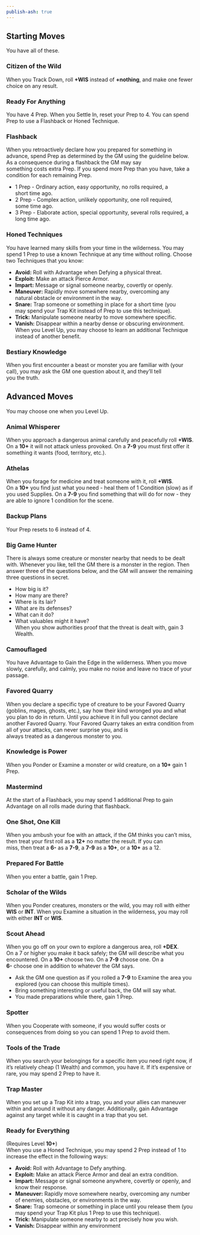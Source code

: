 ```yaml
---  
publish-ash: true  
---  
```

## Starting Moves   
You have all of these.  
  
### Citizen of the Wild  
<span class="move-trigger">When you Track Down,</span> roll **+WIS** instead of **+nothing**, and make one fewer choice on any result.  
### Ready For Anything  
You have 4 Prep. <span class="move-trigger">When you Settle In,</span> reset your Prep to 4. You can spend Prep to use a Flashback or Honed Technique.  
### Flashback  
<span class="move-trigger">When you retroactively declare how you prepared for something in advance,</span> spend Prep as determined by the GM using the guideline below. As a consequence during a flashback the GM may say  
something costs extra Prep. If you spend more Prep than you have, take a condition for each remaining Prep.  
- 1 Prep - Ordinary action, easy opportunity, no rolls required, a  
short time ago.  
- 2 Prep - Complex action, unlikely opportunity, one roll required,  
some time ago.  
- 3 Prep - Elaborate action, special opportunity, several rolls required, a long time ago.  
### Honed Techniques  
You have learned many skills from your time in the wilderness. You may spend 1 Prep to use a known Technique at any time without rolling. Choose two Techniques that you know:  
- **Avoid:** Roll with Advantage when Defying a physical threat.  
- **Exploit:** Make an attack Pierce Armor.  
- **Impart:** Message or signal someone nearby, covertly or openly.  
- **Maneuver:** Rapidly move somewhere nearby, overcoming any  
natural obstacle or environment in the way.  
- **Snare:** Trap someone or something in place for a short time (you  
may spend your Trap Kit instead of Prep to use this technique).  
- **Trick:** Manipulate someone nearby to move somewhere specific.  
- **Vanish:** Disappear within a nearby dense or obscuring environment.  
<span class="move-trigger">When you Level Up,</span> you may choose to learn an additional Technique instead of another benefit.  
### Bestiary Knowledge  
<span class="move-trigger">When you first encounter a beast or monster you are familiar with (your call),</span> you may ask the GM one question about it, and they’ll tell  
you the truth.  
  
## Advanced Moves   
You may choose one when you Level Up.  
### Animal Whisperer  
<span class="move-trigger">When you approach a dangerous animal carefully and peacefully roll **+WIS**. On a **10+** it will not attack unless provoked. On a **7-9** you must first offer it something it wants (food,</span> territory, etc.).  
### Athelas  
<span class="move-trigger">When you forage for medicine and treat someone with it,</span> roll **+WIS**.  
On a **10+** you find just what you need - heal them of 1 Condition (slow) as if you used Supplies. On a **7-9** you find something that will do for now - they are able to ignore 1 condition for the scene.  
### Backup Plans  
Your Prep resets to 6 instead of 4.  
### Big Game Hunter  
There is always some creature or monster nearby that needs to be dealt with. <span class="move-trigger">Whenever you like, tell the GM there is a monster in the region. Then answer three of the questions below,</span> and the GM will answer the remaining three questions in secret.  
- How big is it?  
- How many are there?  
- Where is its lair?  
- What are its defenses?  
- What can it do?  
- What valuables might it have?  
<span class="move-trigger">When you show authorities proof that the threat is dealt with,</span> gain 3 Wealth.  
### Camouflaged  
You have Advantage to Gain the Edge in the wilderness. <span class="move-trigger">When you move slowly, carefully, and calmly,</span> you make no noise and leave no trace of your passage.  
### Favored Quarry  
<span class="move-trigger">When you declare a specific type of creature to be your Favored Quarry (goblins,</span> mages, ghosts, etc.), say how their kind wronged you and what you plan to do in return. Until you achieve it in full you cannot declare another Favored Quarry. Your Favored Quarry takes an extra condition from all of your attacks, can never surprise you, and is  
always treated as a dangerous monster to you.  
### Knowledge is Power  
<span class="move-trigger">When you Ponder or Examine a monster or wild creature,</span> on a **10+** gain 1 Prep.  
### Mastermind  
At the start of a Flashback, you may spend 1 additional Prep to gain Advantage on all rolls made during that flashback.  
### One Shot, One Kill  
<span class="move-trigger">When you ambush your foe with an attack,</span> if the GM thinks you can’t miss, then treat your first roll as a **12+** no matter the result. If you can  
miss, then treat a **6-** as a **7-9**, a **7-9** as a **10+**, or a **10+** as a 12.  
### Prepared For Battle  
<span class="move-trigger">When you enter a battle,</span> gain 1 Prep.  
### Scholar of the Wilds  
<span class="move-trigger">When you Ponder creatures,</span> monsters or the wild, you may roll with either **WIS** or **INT**. <span class="move-trigger">When you Examine a situation in the wilderness,</span> you may roll with either **INT** or **WIS**.  
### Scout Ahead  
<span class="move-trigger">When you go off on your own to explore a dangerous area,</span> roll **+DEX**.  
On a 7 or higher you make it back safely; the GM will describe what you encountered. On a **10+** choose two. On a **7-9** choose one. On a  
 **6-** choose one in addition to whatever the GM says.  
- Ask the GM one question as if you rolled a **7-9** to Examine the area you explored (you can choose this multiple times).  
- Bring something interesting or useful back, the GM will say what.  
- You made preparations while there, gain 1 Prep.  
### Spotter  
<span class="move-trigger">When you Cooperate with someone,</span> if you would suffer costs or consequences from doing so you can spend 1 Prep to avoid them.  
### Tools of the Trade  
<span class="move-trigger">When you search your belongings for a specific item you need right now,</span> if it’s relatively cheap (1 Wealth) and common, you have it. If it’s expensive or rare, you may spend 2 Prep to have it.  
### Trap Master  
<span class="move-trigger">When you set up a Trap Kit into a trap,</span> you and your allies can maneuver within and around it without any danger. Additionally, gain Advantage against any target while it is caught in a trap that you set.  
### Ready for Everything   
(Requires Level **10+**)  
<span class="move-trigger">When you use a Honed Technique,</span> you may spend 2 Prep instead of 1 to increase the effect in the following ways:  
- **Avoid:** Roll with Advantage to Defy anything.  
- **Exploit:** Make an attack Pierce Armor and deal an extra condition.  
- **Impart:** Message or signal someone anywhere, covertly or openly, and know their response.  
- **Maneuver:** Rapidly move somewhere nearby, overcoming any number of enemies, obstacles, or environments in the way.  
- **Snare:** Trap someone or something in place until you release them (you may spend your Trap Kit plus 1 Prep to use this technique).  
- **Trick:** Manipulate someone nearby to act precisely how you wish.  
- **Vanish:** Disappear within any environment